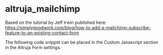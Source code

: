 # altruja_mailchimp

Based on the tutorial by Jeff Irwin published here:
https://simplygoodwork.com/blog/how-to-add-a-mailchimp-subscribe-feature-to-an-existing-contact-form

The following code snippet can be placed in the Custom Javascript section in the Altruja Form settings.